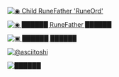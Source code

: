 [![◉ Child RuneFather 'RuneOrd'](https://img.shields.io/badge/%E2%97%89%20Child%20RuneFather%20'RuneOrd'-grey?style=for-the-badge&link=https://ordinals.com/inscription/dbbbb2f54642010d372127dad98cbe15b9dc3afd4d2656fad81ed43a2e1b0da4i0)](https://ordinals.com/inscription/dbbbb2f54642010d372127dad98cbe15b9dc3afd4d2656fad81ed43a2e1b0da4i0)

[![◉ ██████ RuneFather ██████](https://img.shields.io/badge/%E2%97%89%20%E2%96%88%E2%96%88%E2%96%88%E2%96%88%E2%96%88%E2%96%88%20RuneFather%20%E2%96%88%E2%96%88%E2%96%88%E2%96%88%E2%96%88%E2%96%88-grey?style=for-the-badge&link=https://ordinals.com/)](https://ordinals.com/)

[![▣ ██████ ██████](https://img.shields.io/badge/%E2%96%A3%20%E2%96%88%E2%96%88%E2%96%88%E2%96%88%E2%96%88%E2%96%88%20%E2%96%88%E2%96%88%E2%96%88%E2%96%88%E2%96%88%E2%96%88-grey?style=for-the-badge&link=https://ordinals.com)](https://ordinals.com)


[![@asciitoshi](https://img.shields.io/badge/@asciitoshi-black?style=for-the-badge&logo=X&link=https://twitter.com/asciitoshi)](https://twitter.com/asciitoshi)

[![██████](https://img.shields.io/badge/%E2%96%88%E2%96%88%E2%96%88%E2%96%88%E2%96%88%E2%96%88-black?style=for-the-badge&logo=x&link=https://twitter.com)](https://twitter.com)
